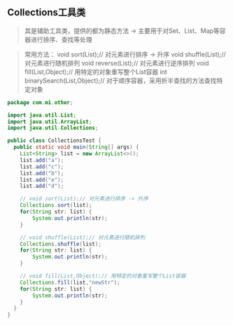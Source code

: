 ## Collections工具类
> 其是辅助工具类，提供的都为静态方法 -> 主要用于对Set、List、Map等容器进行排序、查找等处理

> 常用方法：
> void sort(List);// 对元素进行排序 -> 升序
> void shuffle(List);// 对元素进行随机排列
> void reverse(List);// 对元素进行逆序排列
> void fill(List,Object);// 用特定的对象重写整个List容器
> int binarySearch(List,Object);// 对于顺序容器，采用折半查找的方法查找特定对象

```java
package com.mi.other;

import java.util.List;
import java.util.ArrayList;
import java.util.Collections;

public class CollectionsTest {
  public static void main(String[] args) {
    List<String> list = new ArrayList<>();
    list.add("a");
    list.add("c");
    list.add("b");
    list.add("e");
    list.add("d");

    // void sort(List);// 对元素进行排序 -> 升序
    Collections.sort(list);
    for(String str: list) {
        System.out.println(str);
    }

    // void shuffle(List);// 对元素进行随机排列
    Collections.shuffle(list);
    for(String str: list) {
        System.out.println(str);
    }

    // void fill(List,Object);// 用特定的对象重写整个List容器
    Collections.fill(list,"newStr");
    for(String str: list) {
        System.out.println(str);
    }
  }
}
```